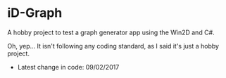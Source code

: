 # iD-Graph
A hobby project to test a graph generator app using the Win2D and C#. 

Oh, yep... It isn't following any coding standard, as I said it's just a hobby project.

* Latest change in code: 09/02/2017

